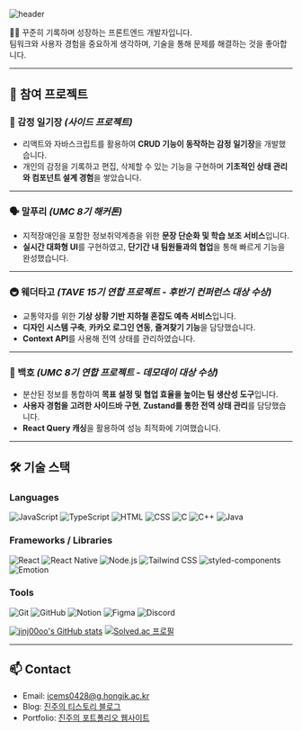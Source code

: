 ![header](https://capsule-render.vercel.app/api?type=waving&color=gradient&customColorList=0,15,20&height=300&section=header&text=Jinju's%20Github&fontSize=70&animation=fadeIn&fontAlign=30)

👩‍💻 꾸준히 기록하며 성장하는 프론트엔드 개발자입니다.  
팀워크와 사용자 경험을 중요하게 생각하며, 기술을 통해 문제를 해결하는 것을 좋아합니다.

---

## 💎 참여 프로젝트

### 📘 감정 일기장 _(사이드 프로젝트)_
- 리액트와 자바스크립트를 활용하여 **CRUD 기능이 동작하는 감정 일기장**을 개발했습니다.
- 개인의 감정을 기록하고 편집, 삭제할 수 있는 기능을 구현하며 **기초적인 상태 관리와 컴포넌트 설계 경험**을 쌓았습니다.

---

### 🗣️ 말푸리 _(UMC 8기 해커톤)_
- 지적장애인을 포함한 정보취약계층을 위한 **문장 단순화 및 학습 보조 서비스**입니다.
- **실시간 대화형 UI**를 구현하였고, **단기간 내 팀원들과의 협업**을 통해 빠르게 기능을 완성했습니다.

---

### 🚇 웨더타고 _(TAVE 15기 연합 프로젝트 - 후반기 컨퍼런스 대상 수상)_
- 교통약자를 위한 **기상 상황 기반 지하철 혼잡도 예측 서비스**입니다.
- **디자인 시스템 구축**, **카카오 로그인 연동**, **즐겨찾기 기능**을 담당했습니다.
- **Context API**를 사용해 전역 상태를 관리하였습니다.

---

### 🐯 백호 _(UMC 8기 연합 프로젝트 - 데모데이 대상 수상)_
- 분산된 정보를 통합하여 **목표 설정 및 협업 효율을 높이는 팀 생산성 도구**입니다.
- **사용자 경험을 고려한 사이드바 구현**, **Zustand를 통한 전역 상태 관리**를 담당했습니다.
- **React Query 캐싱**을 활용하여 성능 최적화에 기여했습니다.

---

## 🛠️ 기술 스택

### Languages
![JavaScript](https://img.shields.io/badge/JavaScript-F7DF1E?style=flat&logo=javascript&logoColor=black)
![TypeScript](https://img.shields.io/badge/TypeScript-3178C6?style=flat&logo=typescript&logoColor=white)
![HTML](https://img.shields.io/badge/HTML5-E34F26?style=flat&logo=html5&logoColor=white)
![CSS](https://img.shields.io/badge/CSS-1572B6?style=flat&logo=css3&logoColor=white)
![C](https://img.shields.io/badge/C-A8B9CC?style=flat&logo=c&logoColor=white)
![C++](https://img.shields.io/badge/C++-00599C?style=flat&logo=c%2B%2B&logoColor=white)
![Java](https://img.shields.io/badge/Java-007396?style=flat&logo=java&logoColor=white)

### Frameworks / Libraries
![React](https://img.shields.io/badge/React-61DAFB?style=flat&logo=react&logoColor=white)
![React Native](https://img.shields.io/badge/React_Native-20232A?style=flat&logo=react&logoColor=61DAFB)
![Node.js](https://img.shields.io/badge/Node.js-339933?style=flat&logo=nodedotjs&logoColor=white)
![Tailwind CSS](https://img.shields.io/badge/Tailwind_CSS-06B6D4?style=flat&logo=tailwindcss&logoColor=white)
![styled-components](https://img.shields.io/badge/styled--components-DB7093?style=flat&logo=styled-components&logoColor=white)
![Emotion](https://img.shields.io/badge/Emotion-C76494?style=flat&logo=emotion&logoColor=white)

### Tools
![Git](https://img.shields.io/badge/Git-F05032?style=flat&logo=git&logoColor=white)
![GitHub](https://img.shields.io/badge/GitHub-181717?style=flat&logo=github&logoColor=white)
![Notion](https://img.shields.io/badge/Notion-000000?style=flat&logo=notion&logoColor=white)
![Figma](https://img.shields.io/badge/Figma-F24E1E?style=flat&logo=figma&logoColor=white)
![Discord](https://img.shields.io/badge/Discord-5865F2?style=flat&logo=discord&logoColor=white)

[![jinj00oo's GitHub stats](https://github-readme-stats.vercel.app/api?username=jinj00oo&show_icons=true&theme=buefy&count_private=true)](https://github.com/anuraghazra/github-readme-stats)  [![Solved.ac 프로필](http://mazassumnida.wtf/api/v2/generate_badge?boj=icems0428)](https://solved.ac/icems0428)

---

## 📫 Contact

- Email: icems0428@g.hongik.ac.kr
- Blog: [진주의 티스토리 블로그](https://icems0428.tistory.com/)
- Portfolio: [진주의 포트폴리오 웹사이트](https://jinju-portfolio-ruby.vercel.app)
